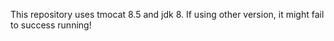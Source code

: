 This repository uses tmocat 8.5 and jdk 8. If using other version, it might fail to success running! 

